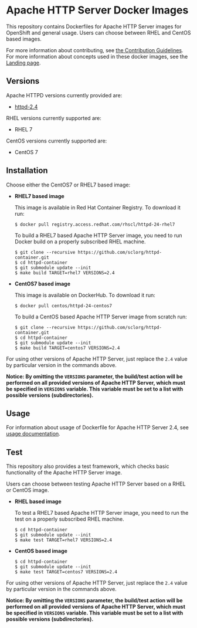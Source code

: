 Apache HTTP Server Docker Images
================================

This repository contains Dockerfiles for Apache HTTP Server images for OpenShift and general usage.
Users can choose between RHEL and CentOS based images.

For more information about contributing, see
[the Contribution Guidelines](https://github.com/sclorg/welcome/blob/master/contribution.md).
For more information about concepts used in these docker images, see the
[Landing page](https://github.com/sclorg/welcome).


Versions
---------------
Apache HTTPD versions currently provided are:
* [httpd-2.4](2.4)

RHEL versions currently supported are:
* RHEL 7

CentOS versions currently supported are:
* CentOS 7


Installation
----------------------
Choose either the CentOS7 or RHEL7 based image:

*  **RHEL7 based image**

    This image is available in Red Hat Container Registry. To download it run:

    ```
    $ docker pull registry.access.redhat.com/rhscl/httpd-24-rhel7
    ```

    To build a RHEL7 based Apache HTTP Server image, you need to run Docker build on a properly
    subscribed RHEL machine.

    ```
    $ git clone --recursive https://github.com/sclorg/httpd-container.git
    $ cd httpd-container
    $ git submodule update --init
    $ make build TARGET=rhel7 VERSIONS=2.4
    ```

*  **CentOS7 based image**

    This image is available on DockerHub. To download it run:

    ```
    $ docker pull centos/httpd-24-centos7
    ```

    To build a CentOS based Apache HTTP Server image from scratch run:

    ```
    $ git clone --recursive https://github.com/sclorg/httpd-container.git
    $ cd httpd-container
    $ git submodule update --init
    $ make build TARGET=centos7 VERSIONS=2.4
    ```

For using other versions of Apache HTTP Server, just replace the `2.4` value by particular version
in the commands above.

**Notice: By omitting the `VERSIONS` parameter, the build/test action will be performed
on all provided versions of Apache HTTP Server, which must be specified in  `VERSIONS` variable.
This variable must be set to a list with possible versions (subdirectories).**


Usage
---------------------------------

For information about usage of Dockerfile for Apache HTTP Server 2.4,
see [usage documentation](2.4).


Test
---------------------------------

This repository also provides a test framework, which checks basic functionality
of the Apache HTTP Server image.

Users can choose between testing Apache HTTP Server based on a RHEL or CentOS image.

*  **RHEL based image**

    To test a RHEL7 based Apache HTTP Server image, you need to run the test on a properly
    subscribed RHEL machine.

    ```
    $ cd httpd-container
    $ git submodule update --init
    $ make test TARGET=rhel7 VERSIONS=2.4
    ```

*  **CentOS based image**

    ```
    $ cd httpd-container
    $ git submodule update --init
    $ make test TARGET=centos7 VERSIONS=2.4
    ```

For using other versions of Apache HTTP Server, just replace the `2.4` value by particular version
in the commands above.

**Notice: By omitting the `VERSIONS` parameter, the build/test action will be performed
on all provided versions of Apache HTTP Server, which must be specified in  `VERSIONS` variable.
This variable must be set to a list with possible versions (subdirectories).**

